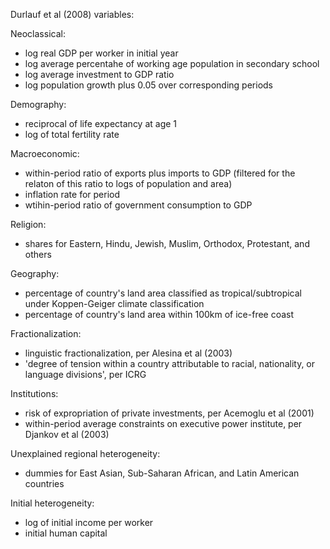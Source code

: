 Durlauf et al (2008) variables:

Neoclassical:
- log real GDP per worker in initial year
- log average percentahe of working age population in secondary school
- log average investment to GDP ratio
- log population growth plus 0.05 over corresponding periods

Demography:
- reciprocal of life expectancy at age 1
- log of total fertility rate

Macroeconomic:
- within-period ratio of exports plus imports to GDP (filtered for the relaton of this ratio to logs of population and area)
- inflation rate for period
- wtihin-period ratio of government consumption to GDP

Religion:
- shares for Eastern, Hindu, Jewish, Muslim, Orthodox, Protestant, and others

Geography:
- percentage of country's land area classified as tropical/subtropical under Koppen-Geiger climate classification
- percentage of country's land area within 100km of ice-free coast

Fractionalization:
- linguistic fractionalization, per Alesina et al (2003)
- 'degree of tension within a country attributable to racial, nationality, or language divisions', per ICRG

Institutions:
- risk of expropriation of private investments, per Acemoglu et al (2001)
- within-period average constraints on executive power institute, per Djankov et al (2003)

Unexplained regional heterogeneity:
- dummies for East Asian, Sub-Saharan African, and Latin American countries

Initial heterogeneity:
- log of initial income per worker
- initial human capital